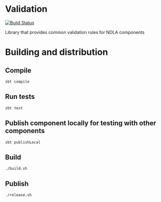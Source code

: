 # Validation
[![Build Status](https://travis-ci.org/NDLANO/validation.svg?branch=master)](https://travis-ci.org/NDLANO/validation)

Library that provides common validation rules for NDLA components

# Building and distribution

## Compile
    sbt compile

## Run tests
    sbt test

## Publish component locally for testing with other components
    sbt publishLocal

## Build
    ./build.sh

## Publish
    ./release.sh
